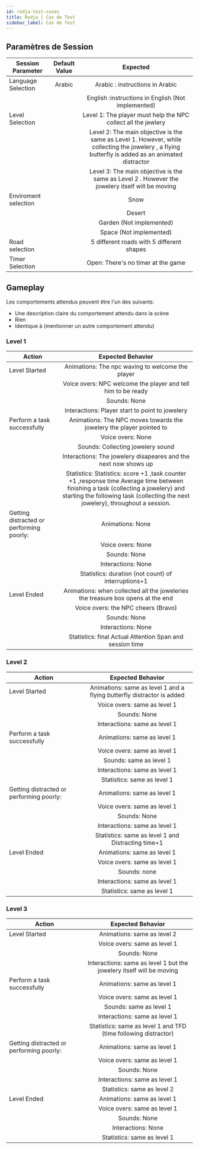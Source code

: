 ```yaml
---
id: rodja-test-cases
title: Rodja | Cas de Test
sidebar_label: Cas de Test
---
```


## Paramètres de Session

| Session Parameter     	| Default Value 	|          Expected          	|
|-----------------------	|:-------------:	|:--------------------------:	|
| Language Selection    	|          Arabic     	|        Arabic : instructions in Arabic                    	|
|     	|               	|        English :instructions in English (Not implemented)                 	|
| Level Selection       	|               	| Level 1:   The player must help the NPC collect all the jewlery             |
|                           |                   | Level 2: 	   The main objective is the same as Level 1. However, while collecting the jowelery , a flying butterfly is added as an animated distractor               |
|                           |                   | Level 3:   The main objective is the same as Level 2 . However the jowelery itself will be moving        	        |
|           Enviroment selection                |                   | Snow        	        |
|                          |                   | Desert        	        |
|                           |                   | Garden   (Not implemented)     	        |
|                         |                   | Space    (Not implemented)    	        |
|           Road selection                |                   | 5 different roads with 5 different shapes  	        |
| Timer Selection       	|               	|  Open: There's no timer at the game                         	|



## Gameplay

Les comportements attendus peuvent être l'un des suivants:
- Une description claire du comportement attendu dans la scène
- Rien
- Identique à (mentionner un autre comportement attendu)

### Level 1

| Action                                   	|                                Expected Behavior                                	|
|------------------------------------------	|:----------------------------------------------------------------------:	|
| Level Started                            	| Animations:  The npc waving to welcome the player                                                          	|
|                                       	| Voice overs:   NPC welcome the player  and tell him to be ready                                                       	|
|                                       	| Sounds:        None                                                       	|
|                                       	| Interactions:  Player start to point to jowelery                                                         	|
| Perform a task successfully              	| Animations:   The NPC moves towards the jowelery the player pointed to                                                          	|
|                                       	| Voice overs:  None                                                         	|
|                                       	| Sounds:        Collecting jowelery sound                                                       	|
|                                       	| Interactions:   The jowelery disapeares and the next now shows up                                                        	|
|                                       	| Statistics:                    Statistics: score +1 ,task counter +1 ,response time Average time between finishing a task (collecting a jowelery) and starting the following task (collecting the next jowelery), throughout a session.                                       	|
| Getting distracted or performing poorly: 	| Animations:      None                                                     	|
|                                       	| Voice overs:       None                                                    	|
|                                       	| Sounds:            None                                                   	|
|                                       	| Interactions:       None                                                    	|
|                                       	| Statistics:           duration (not count) of interruptions+1                                                 	|
| Level Ended                              	| Animations:    when collected all the  joweleries the treasure box opens at the end                                                     	|
|                                       	| Voice overs:      the NPC cheers (Bravo)                                                     	|
|                                       	| Sounds:     None                                                          	|
|                                       	| Interactions:   None                                                        	|
|                                       	| Statistics:     final Actual Attention Span and session time                                                       	|

### Level 2

| Action                                   	|                                Expected Behavior                                	|
|------------------------------------------	|:----------------------------------------------------------------------:	|
| Level Started                            	| Animations:   same as level 1 and a flying butterfly distractor is added                                                         	|
|                                       	| Voice overs:         same as level 1                                                  	|
|                                       	| Sounds:                   None                                            	|
|                                       	| Interactions:           same as level 1                                                	|
| Perform a task successfully              	| Animations:            same as level 1                                                 	|
|                                       	| Voice overs:              same as level 1                                             	|
|                                       	| Sounds:                   same as level 1                                            	|
|                                       	| Interactions:             same as level 1                                              	|
|                                       	| Statistics:                   same as level 1                                        	|
| Getting distracted or performing poorly: 	| Animations:      same as level 1                                                     	|
|                                       	| Voice overs:       same as level 1                                                    	|
|                                       	| Sounds:                 None                                              	|
|                                       	| Interactions:              same as level 1                                             	|
|                                       	| Statistics:        same as level 1 and Distracting time+1                                                   	|
| Level Ended                              	| Animations:         same as level 1                                                    	|
|                                       	| Voice overs:             same as level 1                                                	|
|                                       	| Sounds:                 none                                              	|
|                                       	| Interactions:             same as level 1                                                	|
|                                       	| Statistics:               same as level 1                                              	|

### Level 3

| Action                                   	|                                Expected Behavior                                	|
|------------------------------------------	|:----------------------------------------------------------------------:	|
| Level Started                            	| Animations:       same as level 2                                                      	|
|                                       	| Voice overs:           same as level 1                                                 	|
|                                       	| Sounds:                None                                               	|
|                                       	| Interactions:             same as level 1 but  the jowelery itself will be moving                                               	|
| Perform a task successfully              	| Animations:             same as level 1                                                  	|
|                                       	| Voice overs:             same as level 1                                                	|
|                                       	| Sounds:                    same as level 1                                             	|
|                                       	| Interactions:              same as level 1                                               	|
|                                       	| Statistics:               same as level 1  and TFD (time following distractor)                                          	|
| Getting distracted or performing poorly: 	| Animations:              same as level 1                                             	|
|                                       	| Voice overs:                same as level 1                                           	|
|                                       	| Sounds:                      None                                         	|
|                                       	| Interactions:                same as level 1                                           	|
|                                       	| Statistics:                 same as level 2                                          	|
| Level Ended                              	| Animations:                 same as level 1                                           	|
|                                       	| Voice overs:                   same as level 1                                         	|
|                                       	| Sounds:                          None                                     	|
|                                       	| Interactions:                    None                                       	|
|                                       	| Statistics:                     same as level 1                                        	|
